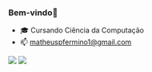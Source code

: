 ### Bem-vindo👋

- 🎓 Cursando Ciência da Computação
- 📫 matheuspfermino1@gmail.com



<a href="https://www.instagram.com/mp__fermino/" target="_blank"><img src="https://img.shields.io/badge/Instagram-E4405F?style=for-the-badge&logo=instagram&logoColor=white" target="_blank"></a>
<a href="https://www.linkedin.com/in/matheus-fermino-6b95372b8/" target="_blank"><img src ="https://img.shields.io/badge/LinkedIn-0077B5?style=for-the-badge&logo=linkedin&logoColor=white"></a>
